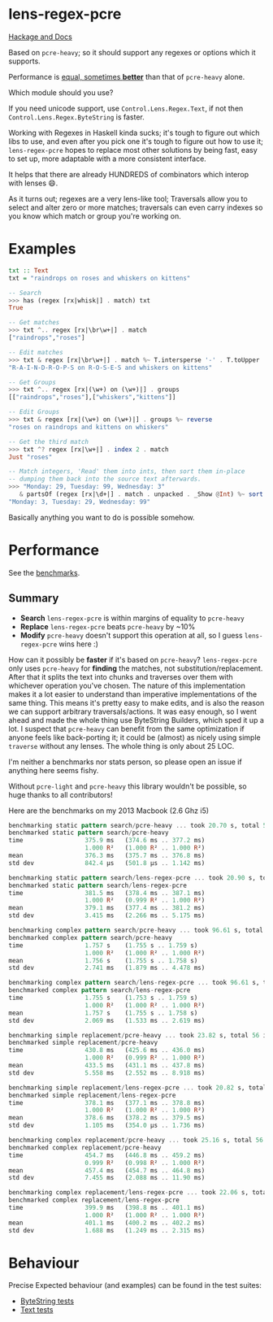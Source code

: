 # lens-regex-pcre

[Hackage and Docs](http://hackage.haskell.org/package/lens-regex-pcre)

Based on `pcre-heavy`; so it should support any regexes or options which it supports.

Performance is [equal, sometimes **better**](#performance) than that of `pcre-heavy` alone.

Which module should you use?

If you need unicode support, use `Control.Lens.Regex.Text`, if not then `Control.Lens.Regex.ByteString` is faster.

Working with Regexes in Haskell kinda sucks; it's tough to figure out which libs
to use, and even after you pick one it's tough to figure out how to use it; `lens-regex-pcre` hopes to replace most other solutions by being fast, easy to set up, more adaptable with a more consistent interface.

It helps that there are already HUNDREDS of combinators which interop with lenses :smile:.

As it turns out; regexes are a very lens-like tool; Traversals allow you to select
and alter zero or more matches; traversals can even carry indexes so you know which match or group you're working
on.

# Examples

```haskell
txt :: Text
txt = "raindrops on roses and whiskers on kittens"

-- Search
>>> has (regex [rx|whisk|] . match) txt
True

-- Get matches
>>> txt ^.. regex [rx|\br\w+|] . match
["raindrops","roses"]

-- Edit matches
>>> txt & regex [rx|\br\w+|] . match %~ T.intersperse '-' . T.toUpper
"R-A-I-N-D-R-O-P-S on R-O-S-E-S and whiskers on kittens"

-- Get Groups
>>> txt ^.. regex [rx|(\w+) on (\w+)|] . groups
[["raindrops","roses"],["whiskers","kittens"]]

-- Edit Groups
>>> txt & regex [rx|(\w+) on (\w+)|] . groups %~ reverse
"roses on raindrops and kittens on whiskers"

-- Get the third match
>>> txt ^? regex [rx|\w+|] . index 2 . match
Just "roses"

-- Match integers, 'Read' them into ints, then sort them in-place
-- dumping them back into the source text afterwards.
>>> "Monday: 29, Tuesday: 99, Wednesday: 3" 
   & partsOf (regex [rx|\d+|] . match . unpacked . _Show @Int) %~ sort
"Monday: 3, Tuesday: 29, Wednesday: 99"

```

Basically anything you want to do is possible somehow.

# Performance

See the [benchmarks](./bench/Bench.hs).

## Summary

* **Search** `lens-regex-pcre` is within margins of equality to `pcre-heavy`
* **Replace** `lens-regex-pcre` beats `pcre-heavy` by ~10%
* **Modify** `pcre-heavy` doesn't support this operation at all, so I guess `lens-regex-pcre` wins here :)

How can it possibly be **faster** if it's based on `pcre-heavy`? `lens-regex-pcre` only uses `pcre-heavy` for **finding** the matches, not substitution/replacement. After that it splits the text into chunks and traverses over them with whichever operation you've chosen. The nature of this implementation makes it a lot easier to understand than imperative implementations of the same thing. This means it's pretty easy to make edits, and is also the reason we can support arbitrary traversals/actions. It was easy enough, so I went ahead and made the whole thing use ByteString Builders, which sped it up a lot. I suspect that `pcre-heavy` can benefit from the same optimization if anyone feels like back-porting it; it could be (almost) as nicely using simple `traverse` without any lenses. The whole thing is only about 25 LOC.

I'm neither a benchmarks nor stats person, so please open an issue if anything here seems fishy.

Without `pcre-light` and `pcre-heavy` this library wouldn't be possible, so huge thanks to all contributors!

Here are the benchmarks on my 2013 Macbook (2.6 Ghz i5)

```haskell
benchmarking static pattern search/pcre-heavy ... took 20.70 s, total 56 iterations
benchmarked static pattern search/pcre-heavy
time                 375.9 ms   (374.6 ms .. 377.2 ms)
                     1.000 R²   (1.000 R² .. 1.000 R²)
mean                 376.3 ms   (375.7 ms .. 376.8 ms)
std dev              842.4 μs   (501.8 μs .. 1.142 ms)

benchmarking static pattern search/lens-regex-pcre ... took 20.90 s, total 56 iterations
benchmarked static pattern search/lens-regex-pcre
time                 381.5 ms   (378.4 ms .. 387.1 ms)
                     1.000 R²   (0.999 R² .. 1.000 R²)
mean                 379.1 ms   (377.4 ms .. 381.2 ms)
std dev              3.415 ms   (2.266 ms .. 5.175 ms)

benchmarking complex pattern search/pcre-heavy ... took 96.61 s, total 56 iterations
benchmarked complex pattern search/pcre-heavy
time                 1.757 s    (1.755 s .. 1.759 s)
                     1.000 R²   (1.000 R² .. 1.000 R²)
mean                 1.756 s    (1.755 s .. 1.758 s)
std dev              2.741 ms   (1.879 ms .. 4.478 ms)

benchmarking complex pattern search/lens-regex-pcre ... took 96.61 s, total 56 iterations
benchmarked complex pattern search/lens-regex-pcre
time                 1.755 s    (1.753 s .. 1.759 s)
                     1.000 R²   (1.000 R² .. 1.000 R²)
mean                 1.757 s    (1.755 s .. 1.758 s)
std dev              2.069 ms   (1.533 ms .. 2.619 ms)

benchmarking simple replacement/pcre-heavy ... took 23.82 s, total 56 iterations
benchmarked simple replacement/pcre-heavy
time                 430.8 ms   (425.6 ms .. 436.0 ms)
                     1.000 R²   (0.999 R² .. 1.000 R²)
mean                 433.5 ms   (431.1 ms .. 437.8 ms)
std dev              5.558 ms   (2.552 ms .. 8.918 ms)

benchmarking simple replacement/lens-regex-pcre ... took 20.82 s, total 56 iterations
benchmarked simple replacement/lens-regex-pcre
time                 378.1 ms   (377.1 ms .. 378.8 ms)
                     1.000 R²   (1.000 R² .. 1.000 R²)
mean                 378.6 ms   (378.2 ms .. 379.5 ms)
std dev              1.105 ms   (354.0 μs .. 1.736 ms)

benchmarking complex replacement/pcre-heavy ... took 25.16 s, total 56 iterations
benchmarked complex replacement/pcre-heavy
time                 454.7 ms   (446.8 ms .. 459.2 ms)
                     0.999 R²   (0.998 R² .. 1.000 R²)
mean                 457.4 ms   (454.7 ms .. 464.8 ms)
std dev              7.455 ms   (2.088 ms .. 11.90 ms)

benchmarking complex replacement/lens-regex-pcre ... took 22.06 s, total 56 iterations
benchmarked complex replacement/lens-regex-pcre
time                 399.9 ms   (398.8 ms .. 401.1 ms)
                     1.000 R²   (1.000 R² .. 1.000 R²)
mean                 401.1 ms   (400.2 ms .. 402.2 ms)
std dev              1.688 ms   (1.249 ms .. 2.315 ms)
```

# Behaviour

Precise Expected behaviour (and examples) can be found in the test suites:

* [ByteString tests](./test/ByteString.hs)
* [Text tests](./test/Text.hs)
